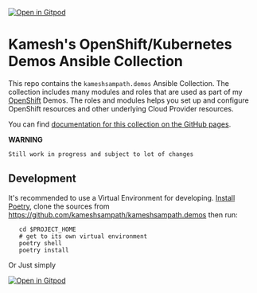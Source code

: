 [![Open in Gitpod](https://gitpod.io/button/open-in-gitpod.svg)](https://gitpod.io/#https://github.com/kameshsampath/fruits-app)

# Kamesh's OpenShift/Kubernetes Demos Ansible Collection

This repo contains the `kameshsampath.demos` Ansible Collection. The collection includes many modules and roles that are used as part of my [OpenShift](https://try.openshift.com) Demos. The roles and modules helps you set up and configure OpenShift resources and other underlying Cloud Provider resources.

You can find [documentation for this collection on the GitHub pages](https://kameshsampath.github.io/kameshsampath.demos/).

__WARNING__

    Still work in progress and subject to lot of changes

## Development

It's recommended to use a Virtual Environment for developing. [Install Poetry](https://python-poetry.org/docs/#installation), clone the sources from https://github.com/kameshsampath/kameshsampath.demos then run:

```shell
   cd $PROJECT_HOME
   # get to its own virtual environment
   poetry shell
   poetry install
```

Or Just simply

[![Open in Gitpod](https://gitpod.io/button/open-in-gitpod.svg)](https://gitpod.io/#https://github.com/kameshsampath/fruits-app)
